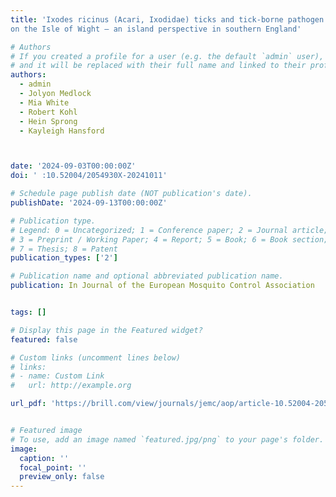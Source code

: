 ```yaml
---
title: 'Ixodes ricinus (Acari, Ixodidae) ticks and tick-borne pathogen prevalence
on the Isle of Wight – an island perspective in southern England'

# Authors
# If you created a profile for a user (e.g. the default `admin` user), write the username (folder name) here
# and it will be replaced with their full name and linked to their profile.
authors:
  - admin
  - Jolyon Medlock
  - Mia White
  - Robert Kohl
  - Hein Sprong
  - Kayleigh Hansford



date: '2024-09-03T00:00:00Z'
doi: ' :10.52004/2054930X-20241011'

# Schedule page publish date (NOT publication's date).
publishDate: '2024-09-13T00:00:00Z'

# Publication type.
# Legend: 0 = Uncategorized; 1 = Conference paper; 2 = Journal article;
# 3 = Preprint / Working Paper; 4 = Report; 5 = Book; 6 = Book section;
# 7 = Thesis; 8 = Patent
publication_types: ['2']

# Publication name and optional abbreviated publication name.
publication: In Journal of the European Mosquito Control Association


tags: []

# Display this page in the Featured widget?
featured: false

# Custom links (uncomment lines below)
# links:
# - name: Custom Link
#   url: http://example.org

url_pdf: 'https://brill.com/view/journals/jemc/aop/article-10.52004-2054930x-20241011/article-10.52004-2054930x-20241011.xml?Tab%20Menu=article-metadata'


# Featured image
# To use, add an image named `featured.jpg/png` to your page's folder.
image:
  caption: ''
  focal_point: ''
  preview_only: false
---
```

